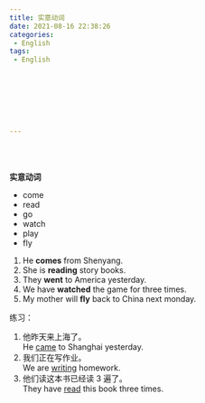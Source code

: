 ```yaml
---
title: 实意动词
date: 2021-08-16 22:38:26
categories:
 - English
tags:
 - English








---
```


<br>
<br>



**实意动词**

* come
* read
* go
* watch
* play
* fly

1. He **comes** from Shenyang.
2. She is **reading** story books.
3. They **went** to America yesterday.
4. We have **watched** the game for three times.
5. My mother will **fly** back to China next monday.

练习：
1. 他昨天来上海了。  
    He <u>came</u> to Shanghai yesterday.
2. 我们正在写作业。  
    We are <u>writing</u> homework.
3. 他们读这本书已经读 3 遍了。  
    They have <u>read</u> this book three times.